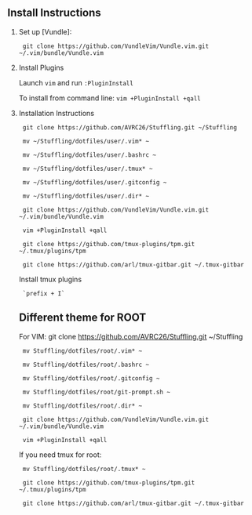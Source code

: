 ## Install Instructions
1. Set up [Vundle]:

   ` git clone https://github.com/VundleVim/Vundle.vim.git ~/.vim/bundle/Vundle.vim`

2. Install Plugins

   Launch `vim` and run `:PluginInstall`

      To install from command line: `vim +PluginInstall +qall`

3. Installation Instructions

        git clone https://github.com/AVRC26/Stuffling.git ~/Stuffling

        mv ~/Stuffling/dotfiles/user/.vim* ~

        mv ~/Stuffling/dotfiles/user/.bashrc ~

        mv ~/Stuffling/dotfiles/user/.tmux* ~

        mv ~/Stuffling/dotfiles/user/.gitconfig ~

        mv ~/Stuffling/dotfiles/user/.dir* ~

        git clone https://github.com/VundleVim/Vundle.vim.git ~/.vim/bundle/Vundle.vim

        vim +PluginInstall +qall

        git clone https://github.com/tmux-plugins/tpm.git ~/.tmux/plugins/tpm

        git clone https://github.com/arl/tmux-gitbar.git ~/.tmux-gitbar

    Install tmux plugins

        `prefix + I`

    ## Different theme for ROOT

    For VIM:
        git clone https://github.com/AVRC26/Stuffling.git ~/Stuffling

        mv Stuffling/dotfiles/root/.vim* ~

        mv Stuffling/dotfiles/root/.bashrc ~

        mv Stuffling/dotfiles/root/.gitconfig ~

        mv Stuffling/dotfiles/root/git-prompt.sh ~

        mv Stuffling/dotfiles/root/.dir* ~

        git clone https://github.com/VundleVim/Vundle.vim.git ~/.vim/bundle/Vundle.vim

        vim +PluginInstall +qall

    If you need tmux for root:

        mv Stuffling/dotfiles/root/.tmux* ~

        git clone https://github.com/tmux-plugins/tpm.git ~/.tmux/plugins/tpm

        git clone https://github.com/arl/tmux-gitbar.git ~/.tmux-gitbar

